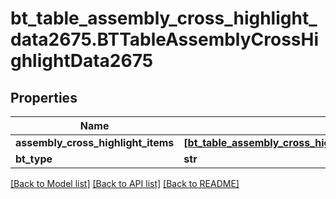 # bt_table_assembly_cross_highlight_data2675.BTTableAssemblyCrossHighlightData2675

## Properties
Name | Type | Description | Notes
------------ | ------------- | ------------- | -------------
**assembly_cross_highlight_items** | [**[bt_table_assembly_cross_highlight_data_item2659.BTTableAssemblyCrossHighlightDataItem2659]**](BTTableAssemblyCrossHighlightDataItem2659.md) |  | [optional] 
**bt_type** | **str** |  | [optional] 

[[Back to Model list]](../README.md#documentation-for-models) [[Back to API list]](../README.md#documentation-for-api-endpoints) [[Back to README]](../README.md)


